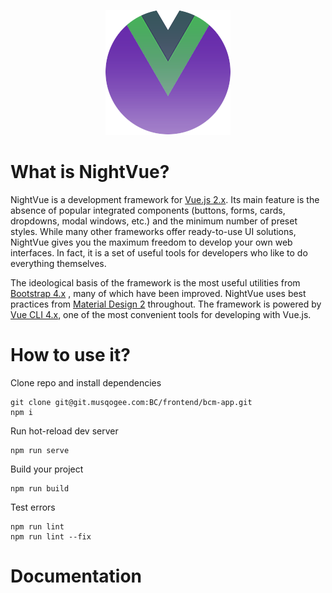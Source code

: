 <p align="center">
  <img src="src/assets/images/logo.png" alt="Bootstrap logo" width="200" height="200">
</p>

# What is NightVue?
NightVue is a development framework for [Vue.js 2.x](https://ru.vuejs.org/v2/guide/). Its main feature is the absence of popular integrated components (buttons, forms, cards, dropdowns, modal windows, etc.) and the minimum number of preset styles. While many other frameworks offer ready-to-use UI solutions, NightVue gives you the maximum freedom to develop your own web interfaces. In fact, it is a set of useful tools for developers who like to do everything themselves.

The ideological basis of the framework is the most useful utilities from [Bootstrap 4.x](https://www.google.com)
, many of which have been improved. NightVue uses best practices from [Material Design 2](https://material.io/) throughout. The framework is powered by [Vue CLI 4.x](https://cli.vuejs.org/), one of the most convenient tools for developing with Vue.js.

# How to use it?

Clone repo and install dependencies
```
git clone git@git.musqogee.com:BC/frontend/bcm-app.git
npm i
```
Run hot-reload dev server
```
npm run serve
```
Build your project
```
npm run build
```
Test errors
```
npm run lint
npm run lint --fix
```

# Documentation

